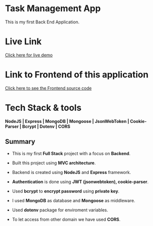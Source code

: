 # Task Management App

This is my first Back End Application.

# Live Link

[Click here for live demo](https://task-management-app-frontend-9tm4.vercel.app/)

# Link to Frontend of this application

[Click here to see the Frontend source code](https://github.com/NayanBramhane/task-management-app-frontend)

# Tech Stack & tools

**NodeJS | Express | MongoDB | Mongoose | JsonWebToken | Cookie-Parser | Bcrypt | Dotenv | CORS**

## Summary

 - This is my first **Full Stack** project with a focus on **Backend**.
   
  - Built this project using **MVC architecture**.
   
  - Backend is created using **NodeJS** and **Express** framework.
   
  - **Authentication** is done using **JWT (jsonwebtoken), cookie-parser**.
   
  - Used **bcrypt** to **encrypt password** using **private key**.
   
 -  I used **MongoDB** as database and **Mongoose** as middleware.
   
  - Used **dotenv** package for enviroment variables.
   
  - To let access from other domain we have used **CORS**.